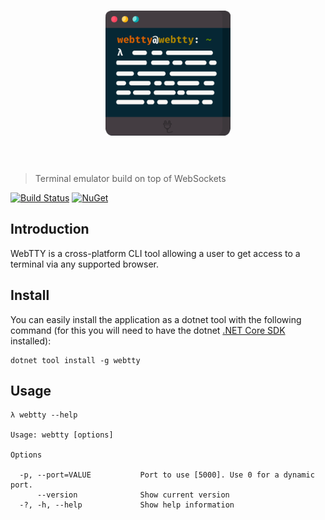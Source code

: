 <h1 align="center">
    <img src="assets/logo.png" width="200" alt="webtty logo" />
    <br />
    <br />
</h1>

> Terminal emulator build on top of WebSockets

[![Build Status][azure-ci-badge]][azure-ci-url]
[![NuGet][nuget-package-badge]][nuget-package-url]


## Introduction
WebTTY is a cross-platform CLI tool allowing a user to get access to a terminal via any supported browser.

## Install

You can easily install the application as a dotnet tool with the following command (for this you will need to have the dotnet [.NET Core SDK](https://dotnet.microsoft.com/download) installed):

```
dotnet tool install -g webtty
```

## Usage

```
λ webtty --help

Usage: webtty [options]

Options

  -p, --port=VALUE           Port to use [5000]. Use 0 for a dynamic port.
      --version              Show current version
  -?, -h, --help             Show help information
```

[azure-ci-badge]: https://dev.azure.com/vandycknick/webtty/_apis/build/status/nickvdyck.webtty?branchName=master
[azure-ci-url]: https://dev.azure.com/vandycknick/webtty/_build/latest?definitionId=15&branchName=master

[nuget-package-url]: https://www.nuget.org/packages/webtty/
[nuget-package-badge]: https://img.shields.io/nuget/v/webtty.svg?style=flat-square&label=nuget

